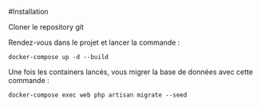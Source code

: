#Installation

Cloner le repository git

Rendez-vous dans le projet et lancer la commande :

```
docker-compose up -d --build
```

Une fois les containers lancés, vous migrer la base de données avec cette commande :

```
docker-compose exec web php artisan migrate --seed
```

